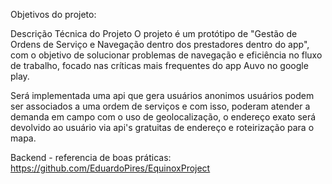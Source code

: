 Objetivos do projeto:

Descrição Técnica do Projeto
O projeto é um protótipo de "Gestão de Ordens de Serviço e Navegação dentro dos prestadores dentro do app", com o objetivo de solucionar problemas de navegação e eficiência no fluxo de trabalho, focado nas críticas mais frequentes do app Auvo no google play.

Será implementada uma api que gera usuários anonimos
usuários podem ser associados a uma ordem de serviços e com isso, poderam atender a demanda em campo com o uso de geolocalização, o endereço exato será devolvido ao usuário via api's gratuitas de endereço e roteirização para o mapa. 






Backend - referencia de boas práticas: https://github.com/EduardoPires/EquinoxProject
